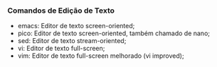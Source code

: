 <h3> Comandos de Edição de Texto </h3>

<!--ts-->
* emacs: Editor de texto screen-oriented;
* pico: Editor de texto screen-oriented, também chamado de nano;
* sed: Editor de texto stream-oriented;
* vi: Editor de texto full-screen;
* vim: Editor de texto full-screen melhorado (vi improved);
<!--te-->